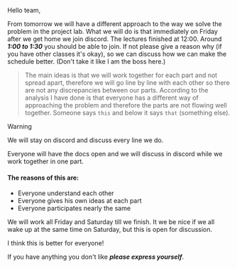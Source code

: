 Hello team,

From tomorrow we will have a different approach to the way we solve the problem in the project lab.
What we will do is that immediately on Friday after we get home we join discord. The lectures finished at 12:00. Around ***1:00 to 1:30*** you should be able to join. If not please give a reason why (if you have other classes it's okay), so we can discuss how we can make the schedule better. (Don't take it like I am the boss here.)

> The main ideas is that we will work together for each part and not spread apart, therefore we will go line by line with each other so there are not any discrepancies between our parts. According to the analysis I have done is that everyone has a different way of approaching the problem and therefore the parts are not flowing well together. Someone says `this` and below it says `that` (something else).

> [!warning]
>We will stay on discord and discuss every line we do. 

Everyone will have the docs open and we will discuss in discord while we work together in one part. 
#### The reasons of this are:
- Everyone understand each other
- Everyone gives his own ideas at each part
- Everyone participates nearly the same

We will work all Friday and Saturday till we finish. It we be nice if we all wake up at the same time on Saturday, but this is open for discussion.

I think this is better for everyone!

If you have anything you don't like ***please express yourself***.





